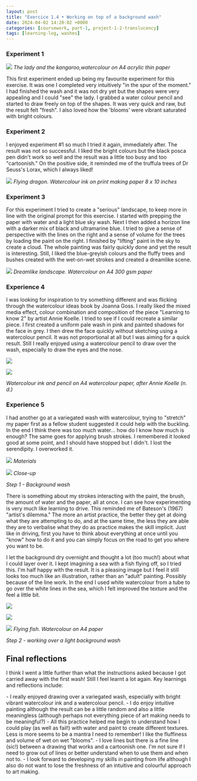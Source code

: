 ```yaml
---
layout: post
title: "Exercice 1.4 • Working on top of a background wash"
date: 2024-04-02 14:20:02 +0000
categories: [coursework, part-1, project-1-2-translucency]
tags: [learning-log, washes]
---
```


### Experiment 1
<!-- /wp:heading -->
[![](/oca-foundation-painting-log/assets/images/img-3841-jpg-1.jpg)](https://spaces.oca.ac.uk/gaellelog/wp-content/uploads/sites/5355/2024/04/img_3841_jpg-1.jpg)
_The lady and the kangaroo,watercolour on A4 acrylic thin paper_

This first experiment ended up being my favourite experiment for this exercise. It was one I completed very intuitively "in the spur of the moment." I had finished the wash and it was not dry yet but the shapes were very appealing and I could "see" the lady. I grabbed a water colour pencil and started to draw freely on top of the shapes. It was very quick and raw, but the result felt "fresh". I also loved how the 'blooms' were vibrant saturated with bright colours.

<!-- wp:heading {"level":3,"className":"wp-block-heading"} -->
### Experiment 2
<!-- /wp:heading -->

I enjoyed experiment #1 so much I tried it again, immediately after. The result was not so successful. I liked the bright colours but the black posca pen didn't work so well and the result was a little too busy and too "cartoonish." On the positive side, it reminded me of the truffula trees of Dr Seuss's Lorax, which I always liked!

[![](/oca-foundation-painting-log/assets/images/img-3842-1.jpg)](https://spaces.oca.ac.uk/gaellelog/wp-content/uploads/sites/5355/2024/04/img_3842-1.jpg)
_Flying dragon. Watercolour ink on print making paper 8 x 10 inches_
<!-- wp:heading {"level":3,"className":"wp-block-heading"} -->
### Experiment 3
<!-- /wp:heading -->

For this experiment I tried to create a "serious" landscape, to keep more in line with the original prompt for this exercise. I started with prepping the paper with water and a light blue sky wash. Next I then added a horizon line with a darker mix of black and ultramarine blue. I tried to give a sense of perspective with the lines on the right and a sense of volume for the trees by loading the paint on the right. I finished by "lifting" paint in the sky to create a cloud. The whole painting was fairly quickly done and yet the result is interesting. Still, I liked the blue-greyish colours and the fluffy trees and bushes created with the wet-on-wet strokes and created a dreamlike scene.

[![](/oca-foundation-painting-log/assets/images/img-0004.jpg)](https://spaces.oca.ac.uk/gaellelog/wp-content/uploads/sites/5355/2024/04/img_0004.jpg)
_Dreamlike landscape. Watercolour on A4 300 gsm paper_
<!-- wp:heading {"level":3,"className":"wp-block-heading"} -->
### Experience 4
<!-- /wp:heading -->

I was looking for inspiration to try something different and was flicking through the watercolour ideas book by Joanna Goss. I really liked the mixed media effect, colour combination and composition of the piece "Learning to know 2" by artist Annie Koelle. I tried to see if I could recreate a similar piece. I first created a uniform pale wash in pink and painted shadows for the face in grey. I then drew the face quickly without sketching using a watercolour pencil. It was not proportional at all but I was aiming for a quick result. Still I really enjoyed using a watercolour pencil to draw over the wash, especially to draw the eyes and the nose.

<!-- wp:gallery {"linkTo":"none"} -->

[![](/oca-foundation-painting-log/assets/images/img-0003-1.jpg)](https://spaces.oca.ac.uk/gaellelog/wp-content/uploads/sites/5355/2024/04/img_0003-1.jpg)
<!-- wp:image {"id":573} -->
![](/oca-foundation-painting-log/assets/images/2024-04-01-193455-1.jpg)

_Watercolour ink and pencil on A4 watercolour paper, after Annie Koelle (n. d.)_
<!-- /wp:gallery --><!-- wp:heading {"level":3,"className":"wp-block-heading"} -->
### Experience 5
<!-- /wp:heading -->

I had another go at a variegated wash with watercolour, trying to "stretch" my paper first as a fellow student suggested it could help with the buckling. In the end I think there was too much water... how do I know how much is enough? The same goes for applying brush strokes. I remembered it looked good at some point, and I should have stopped but I didn't. I lost the serendipity. I overworked it.

<!-- wp:gallery {"linkTo":"none"} -->

![](/oca-foundation-painting-log/assets/images/img-3943-1-2.jpg)
_Materials_
<!-- wp:image {"id":552} -->
![](/oca-foundation-painting-log/assets/images/img-3943-1-1.jpg)
_Close-up_

_Step 1 - Background wash_
<!-- /wp:gallery -->

There is something about my strokes interacting with the paint, the brush, the amount of water and the paper, all at once. I can see how experimenting is very much like learning to drive. This reminded me of Bateson's (1967) "artist's dilemma." The more an artist practice, the better they get at doing what they are attempting to do, and at the same time, the less they are able they are to verbalise what they do as practice makes the skill implicit. Just like in driving, first you have to think about everything at once until you "know" how to do it and you can simply focus on the road to get you where you want to be.

I let the background dry overnight and thought a lot (too much!) about what I could layer over it. I kept imagining a sea with a fish flying off, so I tried this. I'm half happy with the result. It is a pleasing image but I feel it still looks too much like an illustration, rather than an "adult" painting. Possibly because of the line work. In the end I used white watercolour from a tube to go over the white lines in the sea, which I felt improved the texture and the feel a little bit.

<!-- wp:gallery {"columns":2,"linkTo":"media","sizeSlug":"full","align":"center"} -->

[![](/oca-foundation-painting-log/assets/images/img-3951-1.jpg)](https://spaces.oca.ac.uk/gaellelog/wp-content/uploads/sites/5355/2024/04/img_3951-1.jpg)

[![](/oca-foundation-painting-log/assets/images/img-3953-1.jpg)](https://spaces.oca.ac.uk/gaellelog/wp-content/uploads/sites/5355/2024/04/img_3953-1.jpg)

[![](/oca-foundation-painting-log/assets/images/img-3952-1-1.jpg)](https://spaces.oca.ac.uk/gaellelog/wp-content/uploads/sites/5355/2024/04/img_3952-1-1.jpg)
_Flying fish. Watercolour on A4 paper_

_Step 2 - working over a light background wash_
<!-- /wp:gallery --><!-- wp:heading {"className":"wp-block-heading"} -->
## Final reflections
<!-- /wp:heading -->

I think I went a little further than what the instructions asked because I got carried away with the first wash! Still I feel learnt a lot again. Key learnings and reflections include:

<!-- wp:list -->
<!-- wp:list-item -->- I really enjoyed drawing over a variegated wash, especially with bright vibrant watercolour ink and a watercolour pencil.
<!-- /wp:list-item --><!-- wp:list-item -->- I do enjoy intuitive painting although the result can be a little random and also a little meaningless (although perhaps not everything piece of art making needs to be meaningful?)
<!-- /wp:list-item --><!-- wp:list-item -->- All this practice helped me begin to understand how I could play (as well as fail!) with water and paint to create different textures. Less is more seems to be a mantra I need to remember! I like the fluffiness and volume of wet on wet "blooms".
<!-- /wp:list-item --><!-- wp:list-item -->- I love lines but there is a fine line (sic!) between a drawing that works and a cartoonish one. I'm not sure if I need to grow out of lines or better understand when to use them and when not to. 
<!-- /wp:list-item --><!-- wp:list-item -->- I look forward to developing my skills in painting from life although I also do not want to lose the freshness of an intuitive and colourful approach to art making.
<!-- /wp:list-item -->
<!-- /wp:list -->

